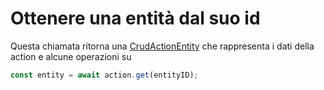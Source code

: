 # Ottenere una entità dal suo id

Questa chiamata ritorna una [CrudActionEntity](./entities) che rappresenta i dati della action e alcune operazioni su

```ts
const entity = await action.get(entityID);
```
